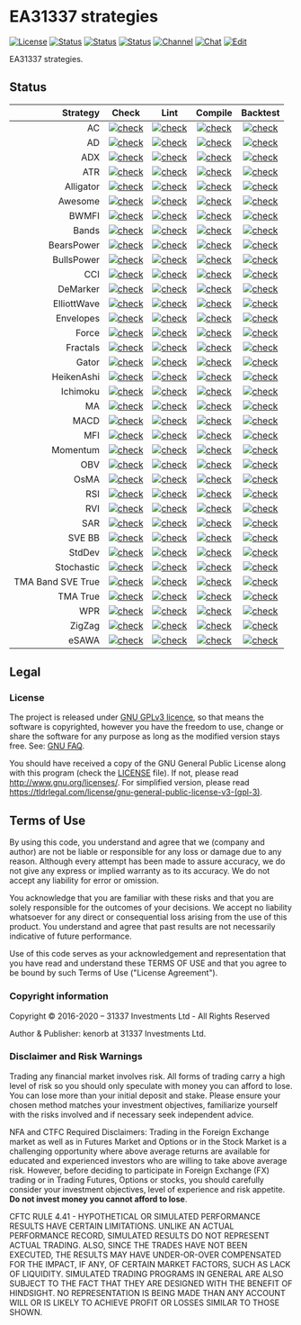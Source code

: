 # EA31337 strategies

<!--[![Release][github-release-image]][github-release-link]-->
[![License][license-image]][license-link]
[![Status][gha-image-check-master]][gha-link-check-master]
[![Status][gha-image-compile-master]][gha-link-compile-master]
[![Status][gha-image-lint-master]][gha-link-lint-master]
[![Channel][tg-channel-image]][tg-channel-link]
[![Chat][tg-chat-image]][tg-chat-link]
[![Edit][gitpod-image]][gitpod-link]

EA31337 strategies.

## Status

| Strategy | Check | Lint | Compile | Backtest |
| --------:|:-----:|:----:|:-------:|:--------:|
| AC | [![check][ghi_s_ac_check]][ghl_s_ac_check] | [![check][ghi_s_ac_lint]][ghl_s_ac_lint] | [![check][ghi_s_ac_compile]][ghl_s_ac_compile] | [![check][ghi_s_ac_bt]][ghl_s_ac_bt] |
| AD | [![check][ghi_s_ad_check]][ghl_s_ad_check] | [![check][ghi_s_ad_lint]][ghl_s_ad_lint] | [![check][ghi_s_ad_compile]][ghl_s_ad_compile] | [![check][ghi_s_ad_bt]][ghl_s_ad_bt] |
| ADX | [![check][ghi_s_adx_check]][ghl_s_adx_check] | [![check][ghi_s_adx_lint]][ghl_s_adx_lint] | [![check][ghi_s_adx_compile]][ghl_s_adx_compile] | [![check][ghi_s_adx_bt]][ghl_s_adx_bt] |
| ATR | [![check][ghi_s_atr_check]][ghl_s_atr_check] | [![check][ghi_s_atr_lint]][ghl_s_atr_lint] | [![check][ghi_s_atr_compile]][ghl_s_atr_compile] | [![check][ghi_s_atr_bt]][ghl_s_atr_bt] |
| Alligator | [![check][ghi_s_alli_check]][ghl_s_alli_check] | [![check][ghi_s_alli_lint]][ghl_s_alli_lint] | [![check][ghi_s_alli_compile]][ghl_s_alli_compile] | [![check][ghi_s_alli_bt]][ghl_s_alli_bt] |
| Awesome | [![check][ghi_s_ao_check]][ghl_s_ao_check] | [![check][ghi_s_ao_lint]][ghl_s_ao_lint] | [![check][ghi_s_ao_compile]][ghl_s_ao_compile] | [![check][ghi_s_ao_bt]][ghl_s_ao_bt] |
| BWMFI | [![check][ghi_s_bwmfi_check]][ghl_s_bwmfi_check] | [![check][ghi_s_bwmfi_lint]][ghl_s_bwmfi_lint] | [![check][ghi_s_bwmfi_compile]][ghl_s_bwmfi_compile] | [![check][ghi_s_bwmfi_bt]][ghl_s_bwmfi_bt] |
| Bands | [![check][ghi_s_bands_check]][ghl_s_bands_check] | [![check][ghi_s_bands_lint]][ghl_s_bands_lint] | [![check][ghi_s_bands_compile]][ghl_s_bands_compile] | [![check][ghi_s_bands_bt]][ghl_s_bands_bt] |
| BearsPower | [![check][ghi_s_bears_check]][ghl_s_bears_check] | [![check][ghi_s_bears_lint]][ghl_s_bears_lint] | [![check][ghi_s_bears_compile]][ghl_s_bears_compile] | [![check][ghi_s_bears_bt]][ghl_s_bears_bt] |
| BullsPower | [![check][ghi_s_bulls_check]][ghl_s_bulls_check] | [![check][ghi_s_bulls_lint]][ghl_s_bulls_lint] | [![check][ghi_s_bulls_compile]][ghl_s_bulls_compile] | [![check][ghi_s_bulls_bt]][ghl_s_bulls_bt] |
| CCI | [![check][ghi_s_cci_check]][ghl_s_cci_check] | [![check][ghi_s_cci_lint]][ghl_s_cci_lint] | [![check][ghi_s_cci_compile]][ghl_s_cci_compile] | [![check][ghi_s_cci_bt]][ghl_s_cci_bt] |
| DeMarker | [![check][ghi_s_dm_check]][ghl_s_dm_check] | [![check][ghi_s_dm_lint]][ghl_s_dm_lint] | [![check][ghi_s_dm_compile]][ghl_s_dm_compile] | [![check][ghi_s_dm_bt]][ghl_s_dm_bt] |
| ElliottWave | [![check][ghi_s_elliott_check]][ghl_s_elliott_check] | [![check][ghi_s_elliott_lint]][ghl_s_elliott_lint] | [![check][ghi_s_elliott_compile]][ghl_s_elliott_compile] | [![check][ghi_s_elliott_bt]][ghl_s_elliott_bt] |
| Envelopes | [![check][ghi_s_env_check]][ghl_s_env_check] | [![check][ghi_s_env_lint]][ghl_s_env_lint] | [![check][ghi_s_env_compile]][ghl_s_env_compile] | [![check][ghi_s_env_bt]][ghl_s_env_bt] |
| Force | [![check][ghi_s_force_check]][ghl_s_force_check] | [![check][ghi_s_force_lint]][ghl_s_force_lint] | [![check][ghi_s_force_compile]][ghl_s_force_compile] | [![check][ghi_s_force_bt]][ghl_s_force_bt] |
| Fractals | [![check][ghi_s_fractals_check]][ghl_s_fractals_check] | [![check][ghi_s_fractals_lint]][ghl_s_fractals_lint] | [![check][ghi_s_fractals_compile]][ghl_s_fractals_compile] | [![check][ghi_s_fractals_bt]][ghl_s_fractals_bt] |
| Gator | [![check][ghi_s_gator_check]][ghl_s_gator_check] | [![check][ghi_s_gator_lint]][ghl_s_gator_lint] | [![check][ghi_s_gator_compile]][ghl_s_gator_compile] | [![check][ghi_s_gator_bt]][ghl_s_gator_bt] |
| HeikenAshi | [![check][ghi_s_ha_check]][ghl_s_ha_check] | [![check][ghi_s_ha_lint]][ghl_s_ha_lint] | [![check][ghi_s_ha_compile]][ghl_s_ha_compile] | [![check][ghi_s_ha_bt]][ghl_s_ha_bt] |
| Ichimoku | [![check][ghi_s_ichi_check]][ghl_s_ichi_check] | [![check][ghi_s_ichi_lint]][ghl_s_ichi_lint] | [![check][ghi_s_ichi_compile]][ghl_s_ichi_compile] | [![check][ghi_s_ichi_bt]][ghl_s_ichi_bt] |
| MA | [![check][ghi_s_ma_check]][ghl_s_ma_check] | [![check][ghi_s_ma_lint]][ghl_s_ma_lint] | [![check][ghi_s_ma_compile]][ghl_s_ma_compile] | [![check][ghi_s_ma_bt]][ghl_s_ma_bt] |
| MACD | [![check][ghi_s_macd_check]][ghl_s_macd_check] | [![check][ghi_s_macd_lint]][ghl_s_macd_lint] | [![check][ghi_s_macd_compile]][ghl_s_macd_compile] | [![check][ghi_s_macd_bt]][ghl_s_macd_bt] |
| MFI | [![check][ghi_s_mfi_check]][ghl_s_mfi_check] | [![check][ghi_s_mfi_lint]][ghl_s_mfi_lint] | [![check][ghi_s_mfi_compile]][ghl_s_mfi_compile] | [![check][ghi_s_mfi_bt]][ghl_s_mfi_bt] |
| Momentum | [![check][ghi_s_mom_check]][ghl_s_mom_check] | [![check][ghi_s_mom_lint]][ghl_s_mom_lint] | [![check][ghi_s_mom_compile]][ghl_s_mom_compile] | [![check][ghi_s_mom_bt]][ghl_s_mom_bt] |
| OBV | [![check][ghi_s_obv_check]][ghl_s_obv_check] | [![check][ghi_s_obv_lint]][ghl_s_obv_lint] | [![check][ghi_s_obv_compile]][ghl_s_obv_compile] | [![check][ghi_s_obv_bt]][ghl_s_obv_bt] |
| OsMA | [![check][ghi_s_osma_check]][ghl_s_osma_check] | [![check][ghi_s_osma_lint]][ghl_s_osma_lint] | [![check][ghi_s_osma_compile]][ghl_s_osma_compile] | [![check][ghi_s_osma_bt]][ghl_s_osma_bt] |
| RSI | [![check][ghi_s_rsi_check]][ghl_s_rsi_check] | [![check][ghi_s_rsi_lint]][ghl_s_rsi_lint] | [![check][ghi_s_rsi_compile]][ghl_s_rsi_compile] | [![check][ghi_s_rsi_bt]][ghl_s_rsi_bt] |
| RVI | [![check][ghi_s_rvi_check]][ghl_s_rvi_check] | [![check][ghi_s_rvi_lint]][ghl_s_rvi_lint] | [![check][ghi_s_rvi_compile]][ghl_s_rvi_compile] | [![check][ghi_s_rvi_bt]][ghl_s_rvi_bt] |
| SAR | [![check][ghi_s_sar_check]][ghl_s_sar_check] | [![check][ghi_s_sar_lint]][ghl_s_sar_lint] | [![check][ghi_s_sar_compile]][ghl_s_sar_compile] | [![check][ghi_s_sar_bt]][ghl_s_sar_bt] |
| SVE BB | [![check][ghi_s_svebb_check]][ghl_s_svebb_check] | [![check][ghi_s_svebb_lint]][ghl_s_svebb_lint] | [![check][ghi_s_svebb_compile]][ghl_s_svebb_compile] | [![check][ghi_s_svebb_bt]][ghl_s_svebb_bt] |
| StdDev | [![check][ghi_s_stddev_check]][ghl_s_stddev_check] | [![check][ghi_s_stddev_lint]][ghl_s_stddev_lint] | [![check][ghi_s_stddev_compile]][ghl_s_stddev_compile] | [![check][ghi_s_stddev_bt]][ghl_s_stddev_bt] |
| Stochastic | [![check][ghi_s_stoch_check]][ghl_s_stoch_check] | [![check][ghi_s_stoch_lint]][ghl_s_stoch_lint] | [![check][ghi_s_stoch_compile]][ghl_s_stoch_compile] | [![check][ghi_s_stoch_bt]][ghl_s_stoch_bt] |
| TMA Band SVE True | [![check][ghi_s_tmabsvet_check]][ghl_s_tmabsvet_check] | [![check][ghi_s_tmabsvet_lint]][ghl_s_tmabsvet_lint] | [![check][ghi_s_tmabsvet_compile]][ghl_s_tmabsvet_compile] | [![check][ghi_s_tmabsvet_bt]][ghl_s_tmabsvet_bt] |
| TMA True | [![check][ghi_s_tmatrue_check]][ghl_s_tmatrue_check] | [![check][ghi_s_tmatrue_lint]][ghl_s_tmatrue_lint] | [![check][ghi_s_tmatrue_compile]][ghl_s_tmatrue_compile] | [![check][ghi_s_tmatrue_bt]][ghl_s_tmatrue_bt] |
| WPR | [![check][ghi_s_wpr_check]][ghl_s_wpr_check] | [![check][ghi_s_wpr_lint]][ghl_s_wpr_lint] | [![check][ghi_s_wpr_compile]][ghl_s_wpr_compile] | [![check][ghi_s_wpr_bt]][ghl_s_wpr_bt] |
| ZigZag | [![check][ghi_s_zigzag_check]][ghl_s_zigzag_check] | [![check][ghi_s_zigzag_lint]][ghl_s_zigzag_lint] | [![check][ghi_s_zigzag_compile]][ghl_s_zigzag_compile] | [![check][ghi_s_zigzag_bt]][ghl_s_zigzag_bt] |
| eSAWA | [![check][ghi_s_esawa_check]][ghl_s_esawa_check] | [![check][ghi_s_esawa_lint]][ghl_s_esawa_lint] | [![check][ghi_s_esawa_compile]][ghl_s_esawa_compile] | [![check][ghi_s_esawa_bt]][ghl_s_esawa_bt] |

## Legal

### License

The project is released under [GNU GPLv3 licence](https://www.gnu.org/licenses/quick-guide-gplv3.html),
so that means the software is copyrighted, however you have the freedom to use, change or share the software
for any purpose as long as the modified version stays free. See: [GNU FAQ](https://www.gnu.org/licenses/gpl-faq.html).

You should have received a copy of the GNU General Public License along with this program
(check the [LICENSE](https://github.com/EA31337/EA31337/blob/master/LICENSE) file).
If not, please read <http://www.gnu.org/licenses/>.
For simplified version, please read <https://tldrlegal.com/license/gnu-general-public-license-v3-(gpl-3)>.

## Terms of Use

By using this code, you understand and agree that we (company and author)
are not be liable or responsible for any loss or damage due to any reason.
Although every attempt has been made to assure accuracy,
we do not give any express or implied warranty as to its accuracy.
We do not accept any liability for error or omission.

You acknowledge that you are familiar with these risks
and that you are solely responsible for the outcomes of your decisions.
We accept no liability whatsoever for any direct or consequential loss arising from the use of this product.
You understand and agree that past results are not necessarily indicative of future performance.

Use of this code serves as your acknowledgement and representation that you have read and understand
these TERMS OF USE and that you agree to be bound by such Terms of Use ("License Agreement").

### Copyright information

Copyright © 2016-2020 – 31337 Investments Ltd - All Rights Reserved

Author & Publisher: kenorb at 31337 Investments Ltd.

### Disclaimer and Risk Warnings

Trading any financial market involves risk.
All forms of trading carry a high level of risk so you should only speculate with money you can afford to lose.
You can lose more than your initial deposit and stake.
Please ensure your chosen method matches your investment objectives,
familiarize yourself with the risks involved and if necessary seek independent advice.

NFA and CTFC Required Disclaimers:
Trading in the Foreign Exchange market as well as in Futures Market and Options or in the Stock Market
is a challenging opportunity where above average returns are available for educated and experienced investors
who are willing to take above average risk.
However, before deciding to participate in Foreign Exchange (FX) trading or in Trading Futures, Options or stocks,
you should carefully consider your investment objectives, level of experience and risk appetite.
**Do not invest money you cannot afford to lose**.

CFTC RULE 4.41 - HYPOTHETICAL OR SIMULATED PERFORMANCE RESULTS HAVE CERTAIN LIMITATIONS.
UNLIKE AN ACTUAL PERFORMANCE RECORD, SIMULATED RESULTS DO NOT REPRESENT ACTUAL TRADING.
ALSO, SINCE THE TRADES HAVE NOT BEEN EXECUTED, THE RESULTS MAY HAVE UNDER-OR-OVER COMPENSATED FOR THE IMPACT,
IF ANY, OF CERTAIN MARKET FACTORS, SUCH AS LACK OF LIQUIDITY. SIMULATED TRADING PROGRAMS IN GENERAL
ARE ALSO SUBJECT TO THE FACT THAT THEY ARE DESIGNED WITH THE BENEFIT OF HINDSIGHT.
NO REPRESENTATION IS BEING MADE THAN ANY ACCOUNT WILL OR IS LIKELY TO ACHIEVE PROFIT OR LOSSES SIMILAR TO THOSE SHOWN.

<!-- Named links -->

[github-release-image]: https://img.shields.io/github/release/EA31337/EA31337-Strategies.svg?logo=github
[github-release-link]: https://github.com/EA31337/EA31337-Strategies/releases

[license-image]: https://img.shields.io/github/license/EA31337/EA31337-Strategies.svg
[license-link]: https://tldrlegal.com/license/gnu-general-public-license-v3-(gpl-3)

[gha-link-check-master]: https://github.com/EA31337/EA31337-Strategies/actions?query=workflow:Check+branch%3Amaster
[gha-image-check-master]: https://github.com/EA31337/EA31337-Strategies/workflows/Check/badge.svg?branch=master
[gha-link-compile-master]: https://github.com/EA31337/EA31337-Strategies/actions?query=workflow:Compile+branch%3Amaster
[gha-image-compile-master]: https://github.com/EA31337/EA31337-Strategies/workflows/Compile/badge.svg?branch=master
[gha-link-lint-master]: https://github.com/EA31337/EA31337-Strategies/actions?query=workflow:Lint+branch%3Amaster
[gha-image-lint-master]: https://github.com/EA31337/EA31337-Strategies/workflows/Lint/badge.svg?branch=master

[tg-channel-image]: https://img.shields.io/badge/Telegram-news-0088CC.svg?logo=telegram
[tg-channel-link]: https://t.me/EA31337_News
[tg-chat-image]: https://img.shields.io/badge/Telegram-chat-0088CC.svg?logo=telegram
[tg-chat-link]: https://t.me/EA31337

[gitpod-image]: https://img.shields.io/badge/Gitpod-ready--to--code-blue?logo=gitpod
[gitpod-link]: https://gitpod.io/#https://github.com/EA31337/EA31337-Strategies

[ghl_s_ac_check]: https://github.com/EA31337/Strategy-AC/actions?query=workflow:Check+branch:master
[ghi_s_ac_check]: https://github.com/EA31337/Strategy-AC/workflows/Check/badge.svg
[ghl_s_ac_lint]: https://github.com/EA31337/Strategy-AC/actions?query=workflow:Lint+branch:master
[ghi_s_ac_lint]: https://github.com/EA31337/Strategy-AC/workflows/Lint/badge.svg
[ghl_s_ac_compile]: https://github.com/EA31337/Strategy-AC/actions?query=workflow:Compile+branch:master
[ghi_s_ac_compile]: https://github.com/EA31337/Strategy-AC/workflows/Compile/badge.svg
[ghl_s_ac_bt]: https://github.com/EA31337/Strategy-AC/actions?query=workflow:Backtest+branch:master
[ghi_s_ac_bt]: https://github.com/EA31337/Strategy-AC/workflows/Backtest/badge.svg

[ghl_s_ad_check]: https://github.com/EA31337/Strategy-AD/actions?query=workflow:Check+branch:master
[ghi_s_ad_check]: https://github.com/EA31337/Strategy-AD/workflows/Check/badge.svg
[ghl_s_ad_lint]: https://github.com/EA31337/Strategy-AD/actions?query=workflow:Lint+branch:master
[ghi_s_ad_lint]: https://github.com/EA31337/Strategy-AD/workflows/Lint/badge.svg
[ghl_s_ad_compile]: https://github.com/EA31337/Strategy-AD/actions?query=workflow:Compile+branch:master
[ghi_s_ad_compile]: https://github.com/EA31337/Strategy-AD/workflows/Compile/badge.svg
[ghl_s_ad_bt]: https://github.com/EA31337/Strategy-AD/actions?query=workflow:Backtest+branch:master
[ghi_s_ad_bt]: https://github.com/EA31337/Strategy-AD/workflows/Backtest/badge.svg

[ghl_s_adx_check]: https://github.com/EA31337/Strategy-ADX/actions?query=workflow:Check+branch:master
[ghi_s_adx_check]: https://github.com/EA31337/Strategy-ADX/workflows/Check/badge.svg
[ghl_s_adx_lint]: https://github.com/EA31337/Strategy-ADX/actions?query=workflow:Lint+branch:master
[ghi_s_adx_lint]: https://github.com/EA31337/Strategy-ADX/workflows/Lint/badge.svg
[ghl_s_adx_compile]: https://github.com/EA31337/Strategy-ADX/actions?query=workflow:Compile+branch:master
[ghi_s_adx_compile]: https://github.com/EA31337/Strategy-ADX/workflows/Compile/badge.svg
[ghl_s_adx_bt]: https://github.com/EA31337/Strategy-ADX/actions?query=workflow:Backtest+branch:master
[ghi_s_adx_bt]: https://github.com/EA31337/Strategy-ADX/workflows/Backtest/badge.svg

[ghl_s_atr_check]: https://github.com/EA31337/Strategy-ATR/actions?query=workflow:Check+branch:master
[ghi_s_atr_check]: https://github.com/EA31337/Strategy-ATR/workflows/Check/badge.svg
[ghl_s_atr_lint]: https://github.com/EA31337/Strategy-ATR/actions?query=workflow:Lint+branch:master
[ghi_s_atr_lint]: https://github.com/EA31337/Strategy-ATR/workflows/Lint/badge.svg
[ghl_s_atr_compile]: https://github.com/EA31337/Strategy-ATR/actions?query=workflow:Compile+branch:master
[ghi_s_atr_compile]: https://github.com/EA31337/Strategy-ATR/workflows/Compile/badge.svg
[ghl_s_atr_bt]: https://github.com/EA31337/Strategy-ATR/actions?query=workflow:Backtest+branch:master
[ghi_s_atr_bt]: https://github.com/EA31337/Strategy-ATR/workflows/Backtest/badge.svg

[ghl_s_alli_check]: https://github.com/EA31337/Strategy-Alligator/actions?query=workflow:Check+branch:master
[ghi_s_alli_check]: https://github.com/EA31337/Strategy-Alligator/workflows/Check/badge.svg
[ghl_s_alli_lint]: https://github.com/EA31337/Strategy-Alligator/actions?query=workflow:Lint+branch:master
[ghi_s_alli_lint]: https://github.com/EA31337/Strategy-Alligator/workflows/Lint/badge.svg
[ghl_s_alli_compile]: https://github.com/EA31337/Strategy-Alligator/actions?query=workflow:Compile+branch:master
[ghi_s_alli_compile]: https://github.com/EA31337/Strategy-Alligator/workflows/Compile/badge.svg
[ghl_s_alli_bt]: https://github.com/EA31337/Strategy-Alligator/actions?query=workflow:Backtest+branch:master
[ghi_s_alli_bt]: https://github.com/EA31337/Strategy-Alligator/workflows/Backtest/badge.svg

[ghl_s_ao_check]: https://github.com/EA31337/Strategy-Awesome/actions?query=workflow:Check+branch:master
[ghi_s_ao_check]: https://github.com/EA31337/Strategy-Awesome/workflows/Check/badge.svg
[ghl_s_ao_lint]: https://github.com/EA31337/Strategy-Awesome/actions?query=workflow:Lint+branch:master
[ghi_s_ao_lint]: https://github.com/EA31337/Strategy-Awesome/workflows/Lint/badge.svg
[ghl_s_ao_compile]: https://github.com/EA31337/Strategy-Awesome/actions?query=workflow:Compile+branch:master
[ghi_s_ao_compile]: https://github.com/EA31337/Strategy-Awesome/workflows/Compile/badge.svg
[ghl_s_ao_bt]: https://github.com/EA31337/Strategy-Awesome/actions?query=workflow:Backtest+branch:master
[ghi_s_ao_bt]: https://github.com/EA31337/Strategy-Awesome/workflows/Backtest/badge.svg

[ghl_s_bwmfi_check]: https://github.com/EA31337/Strategy-BWMFI/actions?query=workflow:Check+branch:master
[ghi_s_bwmfi_check]: https://github.com/EA31337/Strategy-BWMFI/workflows/Check/badge.svg
[ghl_s_bwmfi_lint]: https://github.com/EA31337/Strategy-BWMFI/actions?query=workflow:Lint+branch:master
[ghi_s_bwmfi_lint]: https://github.com/EA31337/Strategy-BWMFI/workflows/Lint/badge.svg
[ghl_s_bwmfi_compile]: https://github.com/EA31337/Strategy-BWMFI/actions?query=workflow:Compile+branch:master
[ghi_s_bwmfi_compile]: https://github.com/EA31337/Strategy-BWMFI/workflows/Compile/badge.svg
[ghl_s_bwmfi_bt]: https://github.com/EA31337/Strategy-BWMFI/actions?query=workflow:Backtest+branch:master
[ghi_s_bwmfi_bt]: https://github.com/EA31337/Strategy-BWMFI/workflows/Backtest/badge.svg

[ghl_s_bands_check]: https://github.com/EA31337/Strategy-Bands/actions?query=workflow:Check+branch:master
[ghi_s_bands_check]: https://github.com/EA31337/Strategy-Bands/workflows/Check/badge.svg
[ghl_s_bands_lint]: https://github.com/EA31337/Strategy-Bands/actions?query=workflow:Lint+branch:master
[ghi_s_bands_lint]: https://github.com/EA31337/Strategy-Bands/workflows/Lint/badge.svg
[ghl_s_bands_compile]: https://github.com/EA31337/Strategy-Bands/actions?query=workflow:Compile+branch:master
[ghi_s_bands_compile]: https://github.com/EA31337/Strategy-Bands/workflows/Compile/badge.svg
[ghl_s_bands_bt]: https://github.com/EA31337/Strategy-Bands/actions?query=workflow:Backtest+branch:master
[ghi_s_bands_bt]: https://github.com/EA31337/Strategy-Bands/workflows/Backtest/badge.svg

[ghl_s_bears_check]: https://github.com/EA31337/Strategy-BearsPower/actions?query=workflow:Check+branch:master
[ghi_s_bears_check]: https://github.com/EA31337/Strategy-BearsPower/workflows/Check/badge.svg
[ghl_s_bears_lint]: https://github.com/EA31337/Strategy-BearsPower/actions?query=workflow:Lint+branch:master
[ghi_s_bears_lint]: https://github.com/EA31337/Strategy-BearsPower/workflows/Lint/badge.svg
[ghl_s_bears_compile]: https://github.com/EA31337/Strategy-BearsPower/actions?query=workflow:Compile+branch:master
[ghi_s_bears_compile]: https://github.com/EA31337/Strategy-BearsPower/workflows/Compile/badge.svg
[ghl_s_bears_bt]: https://github.com/EA31337/Strategy-BearsPower/actions?query=workflow:Backtest+branch:master
[ghi_s_bears_bt]: https://github.com/EA31337/Strategy-BearsPower/workflows/Backtest/badge.svg

[ghl_s_bulls_check]: https://github.com/EA31337/Strategy-BullsPower/actions?query=workflow:Check+branch:master
[ghi_s_bulls_check]: https://github.com/EA31337/Strategy-BullsPower/workflows/Check/badge.svg
[ghl_s_bulls_lint]: https://github.com/EA31337/Strategy-BullsPower/actions?query=workflow:Lint+branch:master
[ghi_s_bulls_lint]: https://github.com/EA31337/Strategy-BullsPower/workflows/Lint/badge.svg
[ghl_s_bulls_compile]: https://github.com/EA31337/Strategy-BullsPower/actions?query=workflow:Compile+branch:master
[ghi_s_bulls_compile]: https://github.com/EA31337/Strategy-BullsPower/workflows/Compile/badge.svg
[ghl_s_bulls_bt]: https://github.com/EA31337/Strategy-BullsPower/actions?query=workflow:Backtest+branch:master
[ghi_s_bulls_bt]: https://github.com/EA31337/Strategy-BullsPower/workflows/Backtest/badge.svg

[ghl_s_cci_check]: https://github.com/EA31337/Strategy-CCI/actions?query=workflow:Check+branch:master
[ghi_s_cci_check]: https://github.com/EA31337/Strategy-CCI/workflows/Check/badge.svg
[ghl_s_cci_lint]: https://github.com/EA31337/Strategy-CCI/actions?query=workflow:Lint+branch:master
[ghi_s_cci_lint]: https://github.com/EA31337/Strategy-CCI/workflows/Lint/badge.svg
[ghl_s_cci_compile]: https://github.com/EA31337/Strategy-CCI/actions?query=workflow:Compile+branch:master
[ghi_s_cci_compile]: https://github.com/EA31337/Strategy-CCI/workflows/Compile/badge.svg
[ghl_s_cci_bt]: https://github.com/EA31337/Strategy-CCI/actions?query=workflow:Backtest+branch:master
[ghi_s_cci_bt]: https://github.com/EA31337/Strategy-CCI/workflows/Backtest/badge.svg

[ghl_s_dm_check]: https://github.com/EA31337/Strategy-DeMarker/actions?query=workflow:Check+branch:master
[ghi_s_dm_check]: https://github.com/EA31337/Strategy-DeMarker/workflows/Check/badge.svg
[ghl_s_dm_lint]: https://github.com/EA31337/Strategy-DeMarker/actions?query=workflow:Lint+branch:master
[ghi_s_dm_lint]: https://github.com/EA31337/Strategy-DeMarker/workflows/Lint/badge.svg
[ghl_s_dm_compile]: https://github.com/EA31337/Strategy-DeMarker/actions?query=workflow:Compile+branch:master
[ghi_s_dm_compile]: https://github.com/EA31337/Strategy-DeMarker/workflows/Compile/badge.svg
[ghl_s_dm_bt]: https://github.com/EA31337/Strategy-DeMarker/actions?query=workflow:Backtest+branch:master
[ghi_s_dm_bt]: https://github.com/EA31337/Strategy-DeMarker/workflows/Backtest/badge.svg

[ghl_s_elliott_check]: https://github.com/EA31337/Strategy-ElliottWave/actions?query=workflow:Check+branch:master
[ghi_s_elliott_check]: https://github.com/EA31337/Strategy-ElliottWave/workflows/Check/badge.svg
[ghl_s_elliott_lint]: https://github.com/EA31337/Strategy-ElliottWave/actions?query=workflow:Lint+branch:master
[ghi_s_elliott_lint]: https://github.com/EA31337/Strategy-ElliottWave/workflows/Lint/badge.svg
[ghl_s_elliott_compile]: https://github.com/EA31337/Strategy-ElliottWave/actions?query=workflow:Compile+branch:master
[ghi_s_elliott_compile]: https://github.com/EA31337/Strategy-ElliottWave/workflows/Compile/badge.svg
[ghl_s_elliott_bt]: https://github.com/EA31337/Strategy-ElliottWave/actions?query=workflow:Backtest+branch:master
[ghi_s_elliott_bt]: https://github.com/EA31337/Strategy-ElliottWave/workflows/Backtest/badge.svg

[ghl_s_env_check]: https://github.com/EA31337/Strategy-Envelopes/actions?query=workflow:Check+branch:master
[ghi_s_env_check]: https://github.com/EA31337/Strategy-Envelopes/workflows/Check/badge.svg
[ghl_s_env_lint]: https://github.com/EA31337/Strategy-Envelopes/actions?query=workflow:Lint+branch:master
[ghi_s_env_lint]: https://github.com/EA31337/Strategy-Envelopes/workflows/Lint/badge.svg
[ghl_s_env_compile]: https://github.com/EA31337/Strategy-Envelopes/actions?query=workflow:Compile+branch:master
[ghi_s_env_compile]: https://github.com/EA31337/Strategy-Envelopes/workflows/Compile/badge.svg
[ghl_s_env_bt]: https://github.com/EA31337/Strategy-Envelopes/actions?query=workflow:Backtest+branch:master
[ghi_s_env_bt]: https://github.com/EA31337/Strategy-Envelopes/workflows/Backtest/badge.svg

[ghl_s_force_check]: https://github.com/EA31337/Strategy-Force/actions?query=workflow:Check+branch:master
[ghi_s_force_check]: https://github.com/EA31337/Strategy-Force/workflows/Check/badge.svg
[ghl_s_force_lint]: https://github.com/EA31337/Strategy-Force/actions?query=workflow:Lint+branch:master
[ghi_s_force_lint]: https://github.com/EA31337/Strategy-Force/workflows/Lint/badge.svg
[ghl_s_force_compile]: https://github.com/EA31337/Strategy-Force/actions?query=workflow:Compile+branch:master
[ghi_s_force_compile]: https://github.com/EA31337/Strategy-Force/workflows/Compile/badge.svg
[ghl_s_force_bt]: https://github.com/EA31337/Strategy-Force/actions?query=workflow:Backtest+branch:master
[ghi_s_force_bt]: https://github.com/EA31337/Strategy-Force/workflows/Backtest/badge.svg

[ghl_s_fractals_check]: https://github.com/EA31337/Strategy-Fractals/actions?query=workflow:Check+branch:master
[ghi_s_fractals_check]: https://github.com/EA31337/Strategy-Fractals/workflows/Check/badge.svg
[ghl_s_fractals_lint]: https://github.com/EA31337/Strategy-Fractals/actions?query=workflow:Lint+branch:master
[ghi_s_fractals_lint]: https://github.com/EA31337/Strategy-Fractals/workflows/Lint/badge.svg
[ghl_s_fractals_compile]: https://github.com/EA31337/Strategy-Fractals/actions?query=workflow:Compile+branch:master
[ghi_s_fractals_compile]: https://github.com/EA31337/Strategy-Fractals/workflows/Compile/badge.svg
[ghl_s_fractals_bt]: https://github.com/EA31337/Strategy-Fractals/actions?query=workflow:Backtest+branch:master
[ghi_s_fractals_bt]: https://github.com/EA31337/Strategy-Fractals/workflows/Backtest/badge.svg

[ghl_s_gator_check]: https://github.com/EA31337/Strategy-Gator/actions?query=workflow:Check+branch:master
[ghi_s_gator_check]: https://github.com/EA31337/Strategy-Gator/workflows/Check/badge.svg
[ghl_s_gator_lint]: https://github.com/EA31337/Strategy-Gator/actions?query=workflow:Lint+branch:master
[ghi_s_gator_lint]: https://github.com/EA31337/Strategy-Gator/workflows/Lint/badge.svg
[ghl_s_gator_compile]: https://github.com/EA31337/Strategy-Gator/actions?query=workflow:Compile+branch:master
[ghi_s_gator_compile]: https://github.com/EA31337/Strategy-Gator/workflows/Compile/badge.svg
[ghl_s_gator_bt]: https://github.com/EA31337/Strategy-Gator/actions?query=workflow:Backtest+branch:master
[ghi_s_gator_bt]: https://github.com/EA31337/Strategy-Gator/workflows/Backtest/badge.svg

[ghl_s_ha_check]: https://github.com/EA31337/Strategy-HeikenAshi/actions?query=workflow:Check+branch:master
[ghi_s_ha_check]: https://github.com/EA31337/Strategy-HeikenAshi/workflows/Check/badge.svg
[ghl_s_ha_lint]: https://github.com/EA31337/Strategy-HeikenAshi/actions?query=workflow:Lint+branch:master
[ghi_s_ha_lint]: https://github.com/EA31337/Strategy-HeikenAshi/workflows/Lint/badge.svg
[ghl_s_ha_compile]: https://github.com/EA31337/Strategy-HeikenAshi/actions?query=workflow:Compile+branch:master
[ghi_s_ha_compile]: https://github.com/EA31337/Strategy-HeikenAshi/workflows/Compile/badge.svg
[ghl_s_ha_bt]: https://github.com/EA31337/Strategy-HeikenAshi/actions?query=workflow:Backtest+branch:master
[ghi_s_ha_bt]: https://github.com/EA31337/Strategy-HeikenAshi/workflows/Backtest/badge.svg

[ghl_s_ichi_check]: https://github.com/EA31337/Strategy-Ichimoku/actions?query=workflow:Check+branch:master
[ghi_s_ichi_check]: https://github.com/EA31337/Strategy-Ichimoku/workflows/Check/badge.svg
[ghl_s_ichi_lint]: https://github.com/EA31337/Strategy-Ichimoku/actions?query=workflow:Lint+branch:master
[ghi_s_ichi_lint]: https://github.com/EA31337/Strategy-Ichimoku/workflows/Lint/badge.svg
[ghl_s_ichi_compile]: https://github.com/EA31337/Strategy-Ichimoku/actions?query=workflow:Compile+branch:master
[ghi_s_ichi_compile]: https://github.com/EA31337/Strategy-Ichimoku/workflows/Compile/badge.svg
[ghl_s_ichi_bt]: https://github.com/EA31337/Strategy-Ichimoku/actions?query=workflow:Backtest+branch:master
[ghi_s_ichi_bt]: https://github.com/EA31337/Strategy-Ichimoku/workflows/Backtest/badge.svg

[ghl_s_ma_check]: https://github.com/EA31337/Strategy-MA/actions?query=workflow:Check+branch:master
[ghi_s_ma_check]: https://github.com/EA31337/Strategy-MA/workflows/Check/badge.svg
[ghl_s_ma_lint]: https://github.com/EA31337/Strategy-MA/actions?query=workflow:Lint+branch:master
[ghi_s_ma_lint]: https://github.com/EA31337/Strategy-MA/workflows/Lint/badge.svg
[ghl_s_ma_compile]: https://github.com/EA31337/Strategy-MA/actions?query=workflow:Compile+branch:master
[ghi_s_ma_compile]: https://github.com/EA31337/Strategy-MA/workflows/Compile/badge.svg
[ghl_s_ma_bt]: https://github.com/EA31337/Strategy-MA/actions?query=workflow:Backtest+branch:master
[ghi_s_ma_bt]: https://github.com/EA31337/Strategy-MA/workflows/Backtest/badge.svg

[ghl_s_macd_check]: https://github.com/EA31337/Strategy-MACD/actions?query=workflow:Check+branch:master
[ghi_s_macd_check]: https://github.com/EA31337/Strategy-MACD/workflows/Check/badge.svg
[ghl_s_macd_lint]: https://github.com/EA31337/Strategy-MACD/actions?query=workflow:Lint+branch:master
[ghi_s_macd_lint]: https://github.com/EA31337/Strategy-MACD/workflows/Lint/badge.svg
[ghl_s_macd_compile]: https://github.com/EA31337/Strategy-MACD/actions?query=workflow:Compile+branch:master
[ghi_s_macd_compile]: https://github.com/EA31337/Strategy-MACD/workflows/Compile/badge.svg
[ghl_s_macd_bt]: https://github.com/EA31337/Strategy-MACD/actions?query=workflow:Backtest+branch:master
[ghi_s_macd_bt]: https://github.com/EA31337/Strategy-MACD/workflows/Backtest/badge.svg

[ghl_s_mfi_check]: https://github.com/EA31337/Strategy-MFI/actions?query=workflow:Check+branch:master
[ghi_s_mfi_check]: https://github.com/EA31337/Strategy-MFI/workflows/Check/badge.svg
[ghl_s_mfi_lint]: https://github.com/EA31337/Strategy-MFI/actions?query=workflow:Lint+branch:master
[ghi_s_mfi_lint]: https://github.com/EA31337/Strategy-MFI/workflows/Lint/badge.svg
[ghl_s_mfi_compile]: https://github.com/EA31337/Strategy-MFI/actions?query=workflow:Compile+branch:master
[ghi_s_mfi_compile]: https://github.com/EA31337/Strategy-MFI/workflows/Compile/badge.svg
[ghl_s_mfi_bt]: https://github.com/EA31337/Strategy-MFI/actions?query=workflow:Backtest+branch:master
[ghi_s_mfi_bt]: https://github.com/EA31337/Strategy-MFI/workflows/Backtest/badge.svg

[ghl_s_mom_check]: https://github.com/EA31337/Strategy-Momentum/actions?query=workflow:Check+branch:master
[ghi_s_mom_check]: https://github.com/EA31337/Strategy-Momentum/workflows/Check/badge.svg
[ghl_s_mom_lint]: https://github.com/EA31337/Strategy-Momentum/actions?query=workflow:Lint+branch:master
[ghi_s_mom_lint]: https://github.com/EA31337/Strategy-Momentum/workflows/Lint/badge.svg
[ghl_s_mom_compile]: https://github.com/EA31337/Strategy-Momentum/actions?query=workflow:Compile+branch:master
[ghi_s_mom_compile]: https://github.com/EA31337/Strategy-Momentum/workflows/Compile/badge.svg
[ghl_s_mom_bt]: https://github.com/EA31337/Strategy-Momentum/actions?query=workflow:Backtest+branch:master
[ghi_s_mom_bt]: https://github.com/EA31337/Strategy-Momentum/workflows/Backtest/badge.svg

[ghl_s_obv_check]: https://github.com/EA31337/Strategy-OBV/actions?query=workflow:Check+branch:master
[ghi_s_obv_check]: https://github.com/EA31337/Strategy-OBV/workflows/Check/badge.svg
[ghl_s_obv_lint]: https://github.com/EA31337/Strategy-OBV/actions?query=workflow:Lint+branch:master
[ghi_s_obv_lint]: https://github.com/EA31337/Strategy-OBV/workflows/Lint/badge.svg
[ghl_s_obv_compile]: https://github.com/EA31337/Strategy-OBV/actions?query=workflow:Compile+branch:master
[ghi_s_obv_compile]: https://github.com/EA31337/Strategy-OBV/workflows/Compile/badge.svg
[ghl_s_obv_bt]: https://github.com/EA31337/Strategy-OBV/actions?query=workflow:Backtest+branch:master
[ghi_s_obv_bt]: https://github.com/EA31337/Strategy-OBV/workflows/Backtest/badge.svg

[ghl_s_osma_check]: https://github.com/EA31337/Strategy-OsMA/actions?query=workflow:Check+branch:master
[ghi_s_osma_check]: https://github.com/EA31337/Strategy-OsMA/workflows/Check/badge.svg
[ghl_s_osma_lint]: https://github.com/EA31337/Strategy-OsMA/actions?query=workflow:Lint+branch:master
[ghi_s_osma_lint]: https://github.com/EA31337/Strategy-OsMA/workflows/Lint/badge.svg
[ghl_s_osma_compile]: https://github.com/EA31337/Strategy-OsMA/actions?query=workflow:Compile+branch:master
[ghi_s_osma_compile]: https://github.com/EA31337/Strategy-OsMA/workflows/Compile/badge.svg
[ghl_s_osma_bt]: https://github.com/EA31337/Strategy-OsMA/actions?query=workflow:Backtest+branch:master
[ghi_s_osma_bt]: https://github.com/EA31337/Strategy-OsMA/workflows/Backtest/badge.svg

[ghl_s_rsi_check]: https://github.com/EA31337/Strategy-RSI/actions?query=workflow:Check+branch:master
[ghi_s_rsi_check]: https://github.com/EA31337/Strategy-RSI/workflows/Check/badge.svg
[ghl_s_rsi_lint]: https://github.com/EA31337/Strategy-RSI/actions?query=workflow:Lint+branch:master
[ghi_s_rsi_lint]: https://github.com/EA31337/Strategy-RSI/workflows/Lint/badge.svg
[ghl_s_rsi_compile]: https://github.com/EA31337/Strategy-RSI/actions?query=workflow:Compile+branch:master
[ghi_s_rsi_compile]: https://github.com/EA31337/Strategy-RSI/workflows/Compile/badge.svg
[ghl_s_rsi_bt]: https://github.com/EA31337/Strategy-RSI/actions?query=workflow:Backtest+branch:master
[ghi_s_rsi_bt]: https://github.com/EA31337/Strategy-RSI/workflows/Backtest/badge.svg

[ghl_s_rvi_check]: https://github.com/EA31337/Strategy-RVI/actions?query=workflow:Check+branch:master
[ghi_s_rvi_check]: https://github.com/EA31337/Strategy-RVI/workflows/Check/badge.svg
[ghl_s_rvi_lint]: https://github.com/EA31337/Strategy-RVI/actions?query=workflow:Lint+branch:master
[ghi_s_rvi_lint]: https://github.com/EA31337/Strategy-RVI/workflows/Lint/badge.svg
[ghl_s_rvi_compile]: https://github.com/EA31337/Strategy-RVI/actions?query=workflow:Compile+branch:master
[ghi_s_rvi_compile]: https://github.com/EA31337/Strategy-RVI/workflows/Compile/badge.svg
[ghl_s_rvi_bt]: https://github.com/EA31337/Strategy-RVI/actions?query=workflow:Backtest+branch:master
[ghi_s_rvi_bt]: https://github.com/EA31337/Strategy-RVI/workflows/Backtest/badge.svg

[ghl_s_sar_check]: https://github.com/EA31337/Strategy-SAR/actions?query=workflow:Check+branch:master
[ghi_s_sar_check]: https://github.com/EA31337/Strategy-SAR/workflows/Check/badge.svg
[ghl_s_sar_lint]: https://github.com/EA31337/Strategy-SAR/actions?query=workflow:Lint+branch:master
[ghi_s_sar_lint]: https://github.com/EA31337/Strategy-SAR/workflows/Lint/badge.svg
[ghl_s_sar_compile]: https://github.com/EA31337/Strategy-SAR/actions?query=workflow:Compile+branch:master
[ghi_s_sar_compile]: https://github.com/EA31337/Strategy-SAR/workflows/Compile/badge.svg
[ghl_s_sar_bt]: https://github.com/EA31337/Strategy-SAR/actions?query=workflow:Backtest+branch:master
[ghi_s_sar_bt]: https://github.com/EA31337/Strategy-SAR/workflows/Backtest/badge.svg

[ghl_s_svebb_check]: https://github.com/EA31337/Strategy-SVE_Bollinger_Bands/actions?query=workflow:Check+branch:master
[ghi_s_svebb_check]: https://github.com/EA31337/Strategy-SVE_Bollinger_Bands/workflows/Check/badge.svg
[ghl_s_svebb_lint]: https://github.com/EA31337/Strategy-SVE_Bollinger_Bands/actions?query=workflow:Lint+branch:master
[ghi_s_svebb_lint]: https://github.com/EA31337/Strategy-SVE_Bollinger_Bands/workflows/Lint/badge.svg
[ghl_s_svebb_compile]: https://github.com/EA31337/Strategy-SVE_Bollinger_Bands/actions?query=workflow:Compile+branch:master
[ghi_s_svebb_compile]: https://github.com/EA31337/Strategy-SVE_Bollinger_Bands/workflows/Compile/badge.svg
[ghl_s_svebb_bt]: https://github.com/EA31337/Strategy-SVE_Bollinger_Bands/actions?query=workflow:Backtest+branch:master
[ghi_s_svebb_bt]: https://github.com/EA31337/Strategy-SVE_Bollinger_Bands/workflows/Backtest/badge.svg

[ghl_s_stddev_check]: https://github.com/EA31337/Strategy-StdDev/actions?query=workflow:Check+branch:master
[ghi_s_stddev_check]: https://github.com/EA31337/Strategy-StdDev/workflows/Check/badge.svg
[ghl_s_stddev_lint]: https://github.com/EA31337/Strategy-StdDev/actions?query=workflow:Lint+branch:master
[ghi_s_stddev_lint]: https://github.com/EA31337/Strategy-StdDev/workflows/Lint/badge.svg
[ghl_s_stddev_compile]: https://github.com/EA31337/Strategy-StdDev/actions?query=workflow:Compile+branch:master
[ghi_s_stddev_compile]: https://github.com/EA31337/Strategy-StdDev/workflows/Compile/badge.svg
[ghl_s_stddev_bt]: https://github.com/EA31337/Strategy-StdDev/actions?query=workflow:Backtest+branch:master
[ghi_s_stddev_bt]: https://github.com/EA31337/Strategy-StdDev/workflows/Backtest/badge.svg

[ghl_s_stoch_check]: https://github.com/EA31337/Strategy-Stochastic/actions?query=workflow:Check+branch:master
[ghi_s_stoch_check]: https://github.com/EA31337/Strategy-Stochastic/workflows/Check/badge.svg
[ghl_s_stoch_lint]: https://github.com/EA31337/Strategy-Stochastic/actions?query=workflow:Lint+branch:master
[ghi_s_stoch_lint]: https://github.com/EA31337/Strategy-Stochastic/workflows/Lint/badge.svg
[ghl_s_stoch_compile]: https://github.com/EA31337/Strategy-Stochastic/actions?query=workflow:Compile+branch:master
[ghi_s_stoch_compile]: https://github.com/EA31337/Strategy-Stochastic/workflows/Compile/badge.svg
[ghl_s_stoch_bt]: https://github.com/EA31337/Strategy-Stochastic/actions?query=workflow:Backtest+branch:master
[ghi_s_stoch_bt]: https://github.com/EA31337/Strategy-Stochastic/workflows/Backtest/badge.svg

[ghl_s_tmabsvet_check]: https://github.com/EA31337/Strategy-TMA_Band_SVE_True/actions?query=workflow:Check+branch:master
[ghi_s_tmabsvet_check]: https://github.com/EA31337/Strategy-TMA_Band_SVE_True/workflows/Check/badge.svg
[ghl_s_tmabsvet_lint]: https://github.com/EA31337/Strategy-TMA_Band_SVE_True/actions?query=workflow:Lint+branch:master
[ghi_s_tmabsvet_lint]: https://github.com/EA31337/Strategy-TMA_Band_SVE_True/workflows/Lint/badge.svg
[ghl_s_tmabsvet_compile]: https://github.com/EA31337/Strategy-TMA_Band_SVE_True/actions?query=workflow:Compile+branch:master
[ghi_s_tmabsvet_compile]: https://github.com/EA31337/Strategy-TMA_Band_SVE_True/workflows/Compile/badge.svg
[ghl_s_tmabsvet_bt]: https://github.com/EA31337/Strategy-TMA_Band_SVE_True/actions?query=workflow:Backtest+branch:master
[ghi_s_tmabsvet_bt]: https://github.com/EA31337/Strategy-TMA_Band_SVE_True/workflows/Backtest/badge.svg

[ghl_s_tmatrue_check]: https://github.com/EA31337/Strategy-TMA_True/actions?query=workflow:Check+branch:master
[ghi_s_tmatrue_check]: https://github.com/EA31337/Strategy-TMA_True/workflows/Check/badge.svg
[ghl_s_tmatrue_lint]: https://github.com/EA31337/Strategy-TMA_True/actions?query=workflow:Lint+branch:master
[ghi_s_tmatrue_lint]: https://github.com/EA31337/Strategy-TMA_True/workflows/Lint/badge.svg
[ghl_s_tmatrue_compile]: https://github.com/EA31337/Strategy-TMA_True/actions?query=workflow:Compile+branch:master
[ghi_s_tmatrue_compile]: https://github.com/EA31337/Strategy-TMA_True/workflows/Compile/badge.svg
[ghl_s_tmatrue_bt]: https://github.com/EA31337/Strategy-TMA_True/actions?query=workflow:Backtest+branch:master
[ghi_s_tmatrue_bt]: https://github.com/EA31337/Strategy-TMA_True/workflows/Backtest/badge.svg

[ghl_s_wpr_check]: https://github.com/EA31337/Strategy-WPR/actions?query=workflow:Check+branch:master
[ghi_s_wpr_check]: https://github.com/EA31337/Strategy-WPR/workflows/Check/badge.svg
[ghl_s_wpr_lint]: https://github.com/EA31337/Strategy-WPR/actions?query=workflow:Lint+branch:master
[ghi_s_wpr_lint]: https://github.com/EA31337/Strategy-WPR/workflows/Lint/badge.svg
[ghl_s_wpr_compile]: https://github.com/EA31337/Strategy-WPR/actions?query=workflow:Compile+branch:master
[ghi_s_wpr_compile]: https://github.com/EA31337/Strategy-WPR/workflows/Compile/badge.svg
[ghl_s_wpr_bt]: https://github.com/EA31337/Strategy-WPR/actions?query=workflow:Backtest+branch:master
[ghi_s_wpr_bt]: https://github.com/EA31337/Strategy-WPR/workflows/Backtest/badge.svg

[ghl_s_zigzag_check]: https://github.com/EA31337/Strategy-ZigZag/actions?query=workflow:Check+branch:master
[ghi_s_zigzag_check]: https://github.com/EA31337/Strategy-ZigZag/workflows/Check/badge.svg
[ghl_s_zigzag_lint]: https://github.com/EA31337/Strategy-ZigZag/actions?query=workflow:Lint+branch:master
[ghi_s_zigzag_lint]: https://github.com/EA31337/Strategy-ZigZag/workflows/Lint/badge.svg
[ghl_s_zigzag_compile]: https://github.com/EA31337/Strategy-ZigZag/actions?query=workflow:Compile+branch:master
[ghi_s_zigzag_compile]: https://github.com/EA31337/Strategy-ZigZag/workflows/Compile/badge.svg
[ghl_s_zigzag_bt]: https://github.com/EA31337/Strategy-ZigZag/actions?query=workflow:Backtest+branch:master
[ghi_s_zigzag_bt]: https://github.com/EA31337/Strategy-ZigZag/workflows/Backtest/badge.svg

[ghl_s_esawa_check]: https://github.com/EA31337/Strategy-eSAWA/actions?query=workflow:Check+branch:master
[ghi_s_esawa_check]: https://github.com/EA31337/Strategy-eSAWA/workflows/Check/badge.svg
[ghl_s_esawa_lint]: https://github.com/EA31337/Strategy-eSAWA/actions?query=workflow:Lint+branch:master
[ghi_s_esawa_lint]: https://github.com/EA31337/Strategy-eSAWA/workflows/Lint/badge.svg
[ghl_s_esawa_compile]: https://github.com/EA31337/Strategy-eSAWA/actions?query=workflow:Compile+branch:master
[ghi_s_esawa_compile]: https://github.com/EA31337/Strategy-eSAWA/workflows/Compile/badge.svg
[ghl_s_esawa_bt]: https://github.com/EA31337/Strategy-eSAWA/actions?query=workflow:Backtest+branch:master
[ghi_s_esawa_bt]: https://github.com/EA31337/Strategy-eSAWA/workflows/Backtest/badge.svg
